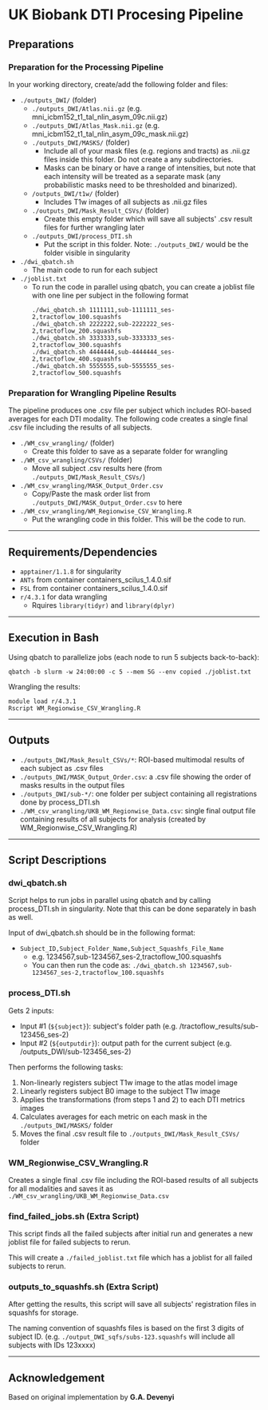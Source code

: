 # UK Biobank DTI Procesing Pipeline

## Preparations
### Preparation for the Processing Pipeline
In your working directory, create/add the following folder and files:
* `./outputs_DWI/` (folder)
    * `./outputs_DWI/Atlas.nii.gz` (e.g. mni_icbm152_t1_tal_nlin_asym_09c.nii.gz)
    * `./outputs_DWI/Atlas_Mask.nii.gz` (e.g. mni_icbm152_t1_tal_nlin_asym_09c_mask.nii.gz)
    * `./outputs_DWI/MASKS/` (folder)
        * Include all of your mask files (e.g. regions and tracts) as .nii.gz files inside this folder. Do not create a any subdirectories.
        * Masks can be binary or have a range of intensities, but note that each intensity will be treated as a separate mask (any probabilistic masks need to be thresholded and binarized).
    * `/outputs_DWI/t1w/` (folder)
        * Includes T1w images of all subjects as .nii.gz files
    * `./outputs_DWI/Mask_Result_CSVs/` (folder)
        * Create this empty folder which will save all subjects' .csv result files for further wrangling later
    * `./outputs_DWI/process_DTI.sh`
        * Put the script in this folder. Note: `./outputs_DWI/` would be the folder visible in singularity
* `./dwi_qbatch.sh`
    * The main code to run for each subject
* `./joblist.txt`
    * To run the code in parallel using qbatch, you can create a joblist file with one line per subject in the following format
        ```
        ./dwi_qbatch.sh 1111111,sub-1111111_ses-2,tractoflow_100.squashfs 
        ./dwi_qbatch.sh 2222222,sub-2222222_ses-2,tractoflow_200.squashfs
        ./dwi_qbatch.sh 3333333,sub-3333333_ses-2,tractoflow_300.squashfs
        ./dwi_qbatch.sh 4444444,sub-4444444_ses-2,tractoflow_400.squashfs
        ./dwi_qbatch.sh 5555555,sub-5555555_ses-2,tractoflow_500.squashfs
        ```

### Preparation for Wrangling Pipeline Results
The pipeline produces one .csv file per subject which includes ROI-based averages for each DTI modality. 
The following code creates a single final .csv file including the results of all subjects. 
* `./WM_csv_wrangling/` (folder)
    * Create this folder to save as a separate folder for wrangling
* `./WM_csv_wrangling/CSVs/` (folder)
    * Move all subject .csv results here (from `./outputs_DWI/Mask_Result_CSVs/`)
* `./WM_csv_wrangling/MASK_Output_Order.csv`
    * Copy/Paste the mask order list from `./outputs_DWI/MASK_Output_Order.csv` to here
* `./WM_csv_wrangling/WM_Regionwise_CSV_Wrangling.R`
    * Put the wrangling code in this folder. This will be the code to run. 
---
## Requirements/Dependencies
* `apptainer/1.1.8` for singularity
* `ANTs` from container containers_scilus_1.4.0.sif
* `FSL` from container containers_scilus_1.4.0.sif
* `r/4.3.1` for data wrangling
    * Rquires `library(tidyr)` and `library(dplyr)`
---
## Execution in Bash
Using qbatch to parallelize jobs (each node to run 5 subjects back-to-back): 

    qbatch -b slurm -w 24:00:00 -c 5 --mem 5G --env copied ./joblist.txt

Wrangling the results:

    module load r/4.3.1
    Rscript WM_Regionwise_CSV_Wrangling.R

---
## Outputs
* `./outputs_DWI/Mask_Result_CSVs/*`: ROI-based multimodal results of each subject as .csv files
* `./outputs_DWI/MASK_Output_Order.csv`: a .csv file showing the order of masks results in the output files
* `./outputs_DWI/sub-*/`: one folder per subject containing all registrations done by process_DTI.sh
* `./WM_csv_wrangling/UKB_WM_Regionwise_Data.csv`: single final output file containing results of all subjects for analysis (created by WM_Regionwise_CSV_Wrangling.R)
---
## Script Descriptions
### dwi_qbatch.sh
Script helps to run jobs in parallel using qbatch and by calling process_DTI.sh in singularity. Note that this can be done separately in bash as well. 

Input of dwi_qbatch.sh should be in the following format:
* `Subject_ID,Subject_Folder_Name,Subject_Squashfs_File_Name`
    * e.g. 1234567,sub-1234567_ses-2,tractoflow_100.squashfs
    * You can then run the code as: `./dwi_qbatch.sh 1234567,sub-1234567_ses-2,tractoflow_100.squashfs`

### process_DTI.sh
Gets 2 inputs:
* Input #1 (`${subject}`): subject's folder path (e.g. /tractoflow_results/sub-123456_ses-2)
* Input #2 (`${outputdir}`): output path for the current subject (e.g. /outputs_DWI/sub-123456_ses-2)

Then performs the following tasks:
1. Non-linearly registers subject T1w image to the atlas model image
2. Linearly registers subject B0 image to the subject T1w image
3. Applies the transformations (from steps 1 and 2) to each DTI metrics images
4. Calculates averages for each metric on each mask in the `./outputs_DWI/MASKS/` folder
5. Moves the final .csv result file to `./outputs_DWI/Mask_Result_CSVs/` folder

### WM_Regionwise_CSV_Wrangling.R
Creates a single final .csv file including the ROI-based results of all subjects for all modalities and saves it as `./WM_csv_wrangling/UKB_WM_Regionwise_Data.csv`

### find_failed_jobs.sh (Extra Script)
This script finds all the failed subjects after initial run and generates a new joblist file for failed subjects to rerun. 

This will create a `./failed_joblist.txt` file which has a joblist for all failed subjects to rerun.

### outputs_to_squashfs.sh (Extra Script)
After getting the results, this script will save all subjects' registration files in squashfs for storage. 

The naming convention of squashfs files is based on the first 3 digits of subject ID. (e.g. `./output_DWI_sqfs/subs-123.squashfs` will include all subjects with IDs 123xxxx)

---

## Acknowledgement
Based on original implementation by **G.A. Devenyi**